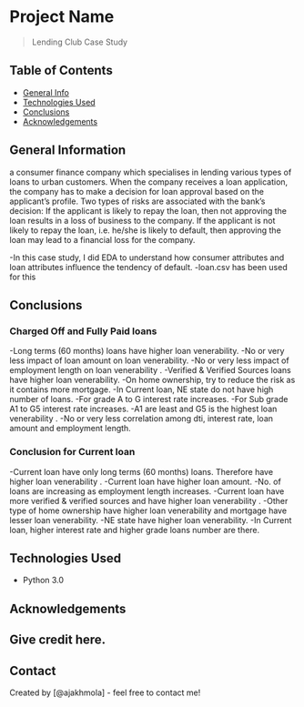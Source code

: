 # Project Name
>Lending Club Case Study
>


## Table of Contents
* [General Info](#general-information)
* [Technologies Used](#technologies-used)
* [Conclusions](#conclusions)
* [Acknowledgements](#acknowledgements)

<!-- You can include any other section that is pertinent to your problem -->

## General Information
a consumer finance company which specialises in lending various types of loans to urban customers. When the company receives a loan application, the company has to make a decision for loan approval based on the applicant’s profile. Two types of risks are associated with the bank’s decision:
If the applicant is likely to repay the loan, then not approving the loan results in a loss of business to the company.
If the applicant is not likely to repay the loan, i.e. he/she is likely to default, then approving the loan may lead to a financial loss for the company.

-In this case study, I did EDA to understand how consumer attributes and loan attributes influence the tendency of default.
-loan.csv has been used for this

<!-- You don't have to answer all the questions - just the ones relevant to your project. -->

## Conclusions
### Charged Off and Fully Paid loans
-Long terms (60 months)  loans have higher loan venerability. 
-No or very less impact of loan amount on loan venerability.
-No or very less impact of employment length on loan venerability .
-Verified & Verified Sources loans have higher loan venerability. 
-On home ownership, try to reduce the risk as it contains more mortgage. 
-In Current loan, NE state do not have high number of loans.
-For grade A to G interest rate increases. 
-For Sub grade A1 to G5 interest rate increases. 
-A1 are least and G5 is the highest loan venerability .
-No or very less correlation among dti, interest rate, loan amount  and employment length.
### Conclusion for Current loan
-Current loan have only long terms (60 months) loans. Therefore have higher loan venerability .
-Current loan have higher loan amount.
-No. of loans are increasing as employment length increases. 
-Current loan have more verified & verified sources and have higher loan venerability .
-Other type of home ownership have higher loan venerability and mortgage have lesser loan venerability. 
-NE state have higher loan venerability.
-In Current loan, higher interest rate and higher grade loans number are there.  


<!-- You don't have to answer all the questions - just the ones relevant to your project. -->


## Technologies Used
- Python 3.0

<!-- As the libraries versions keep on changing, it is recommended to mention the version of library used in this project -->

## Acknowledgements
Give credit here.
- 


## Contact
Created by [@ajakhmola] - feel free to contact me!


<!-- Optional -->
<!-- ## License -->
<!-- This project is open source and available under the [... License](). -->

<!-- You don't have to include all sections - just the one's relevant to your project -->